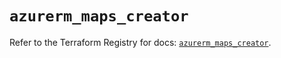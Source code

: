 # `azurerm_maps_creator`

Refer to the Terraform Registry for docs: [`azurerm_maps_creator`](https://registry.terraform.io/providers/hashicorp/azurerm/4.8.0/docs/resources/maps_creator).

